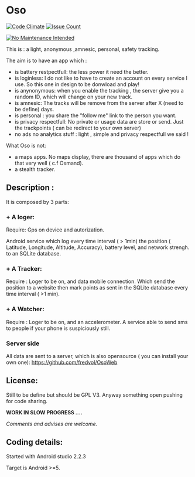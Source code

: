 # Oso

[![Code Climate](https://codeclimate.com/github/fredvol/Oso/badges/gpa.svg)](https://codeclimate.com/github/fredvol/Oso)
[![Issue Count](https://codeclimate.com/github/fredvol/Oso/badges/issue_count.svg)](https://codeclimate.com/github/fredvol/Oso)

[![No Maintenance Intended](http://unmaintained.tech/badge.svg)](http://unmaintained.tech/)

This is : a light, anonymous ,amnesic, personal, safety tracking.

The aim is to have an app which :
- is battery restpectfull: the less power it need the better. 
- is loginless: I do not like to have to create an account on every service I use. So this one in design to be donwload and play!
- is anynonymous: when you enable the tracking , the server give you a random ID, which will change on your new track.
- is amnesic: The tracks will be remove from the server after X (need to be define) days.
- is personal : you share the "follow me" link to  the person you want.
- is privacy respectfull: No private or usage data  are store or send. Just the trackpoints ( can be redirect to your own server)
- no ads no analytics stuff :  light , simple and privacy respectfull we said  !  

What Oso is not:
- a maps apps. No maps display, there are thousand of apps which do that very well ( c.f Osmand).
- a stealth tracker. 


## Description :
It is composed by 3 parts:

### + A loger: 
Require: Gps on device and autorization.

Android service which log every time interval ( > 1min)  the position ( Latitude, Longitude, Altitude, Accuracy), battery level, and network strengh. to an SQLite database.

### + A Tracker:
Require : Loger to be on, and data mobile connection.
Which send  the position to  a website then mark points as sent in the SQLite database every time interval ( >1 min).

### + A Watcher:
Require : Loger to be on, and an accelerometer.
A service able to send sms  to people if your phone is suspiciously still.


### Server side
All data are sent to a server, which is also opensource ( you can install  your own one):  https://github.com/fredvol/OsoWeb


## License:
Still to be define but should be GPL V3. Anyway something open pushing for code sharing.

**WORK IN SLOW PROGRESS ....** 

*Comments and advises are welcome.*

## Coding details:
Started with Android studio 2.2.3

Target is Android >=5.
